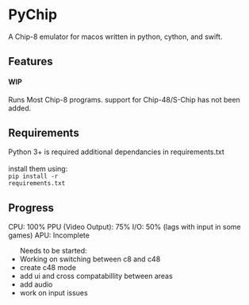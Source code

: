 # PyChip
A Chip-8 emulator for macos written in python, cython, and swift.

Features
---

#### WIP

Runs Most Chip-8 programs. support for Chip-48/S-Chip has not been added.

Requirements
---
Python 3+ is required
additional dependancies in requirements.txt<br>
<br>
install them using:<br>
<code>pip install -r requirements.txt</code>

Progress
---
CPU: 100%
PPU (Video Output): 75%
I/O: 50% (lags with input in some games)
APU: Incomplete

<ul>Needs to be started:
  <li>Working on switching between c8 and c48</li>
  <li>create c48 mode</li>
  <li>add ui and cross compatabillity between areas</li>
  <li>add audio</li>
  <li>work on input issues</li>
</ul>
